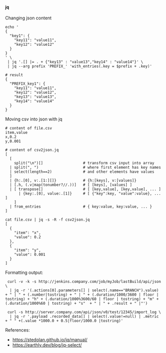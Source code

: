 #### jq

Changing json content

    echo '
    {
      "key1": {
        "key11": "value11",
        "key12": "value12"
      }
    }
    ' \
     | jq '.[] |= . + {"key13" : "value13","key14" : "value14"}' \
     | jq --arg prefix 'PREFIX_' 'with_entries(.key = $prefix + .key)'

    # result
    {
      "PREFIX_key1": {
        "key11": "value11",
        "key12": "value12",
        "key13": "value13",
        "key14": "value14"
      }
    }

Moving csv into json with jq

    # content of file.csv
    item,value
    x,0.2
    y,0.001

    # content of csv2json.jq
    [
      [                                               
        split("\n")[]                  # transform csv input into array
      | split(", ")                    # where first element has key names
      | select(length==2)              # and other elements have values
      ]                                
      | {h:.[0], v:.[1:][]}            # {h:[keys], v:[values]}
      | [.h, (.v|map(tonumber?//.))]   # [ [keys], [values] ]
      | [ transpose[]                  # [ [key,value], [key,value], ... ]
          | {key:.[0], value:.[1]}     # [ {"key":key, "value":value}, ... ]
        ]
      | from_entries                   # { key:value, key:value, ... }
    ]
    
    cat file.csv | jq -s -R -f csv2json.jq
    [
      {
        "item": "x",
        "value": 0.2
      },
      {
        "item": "y",
        "value": 0.001
      }
    ]

Formatting output:

     curl -v -k -s http://jenkins.company.com/job/myJob/lastBuild/api/json \
      | jq -r '(.actions[0].parameters[] | select(.name=="BRANCH").value) + " | " + (.number|tostring) + " | " + (.duration/1000/3600 | floor | tostring) + "h" + (.duration/1000%3600/60 | floor | tostring) + "m" + (.duration/1000%60 | tostring) + "s"  + " | " + .result + " |"')

     curl -s http://server.company.com/api/json/v0/test/12345/import_log \
      | jq -r '.payload .recorded_data[] | select(.value!=null) | .metric + " " +(.value *1000.0 + 0.5|floor/1000.0 |tostring)'

References:

 * https://stedolan.github.io/jq/manual/
 * https://earthly.dev/blog/jq-select/ 
